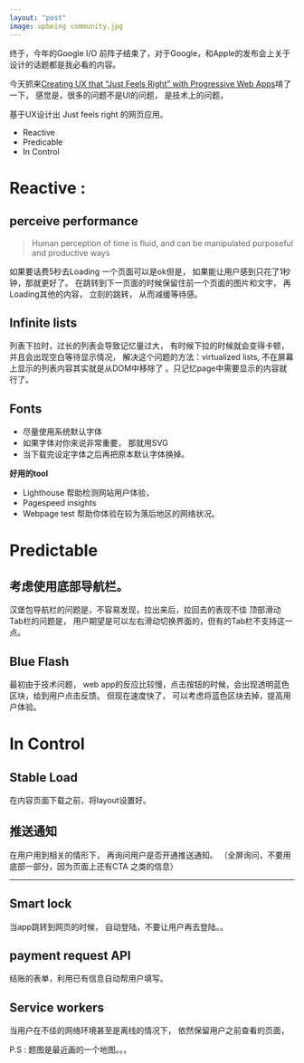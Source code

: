```yaml
---
layout: "post"
image: upbeing community.jpg
---
```



终于，今年的Google I/O 前阵子结束了，对于Google，和Apple的发布会上关于设计的话题都是我必看的内容。 


今天抓来[Creating UX that “Just Feels Right” with Progressive Web Apps](https://www.youtube.com/watch?v=mmq-KVeO-uU&list=PLRDt1-VhUOFrzO0zvL9dG9jkFJKrzzD9X)啃了一下， 感觉是，很多的问题不是UI的问题， 是技术上的问题， 


基于UX设计出 Just feels right 的网页应用。

* Reactive 
* Predicable
* In Control 

# Reactive : 

## perceive performance 

> Human perception of time is fluid, and can be manipulated purposeful and productive ways 


如果要话费5秒去Loading 一个页面可以是ok但是， 如果能让用户感到只花了1秒钟，那就更好了。 
在跳转到下一页面的时候保留住前一个页面的图片和文字， 再Loading其他的内容， 立刻的跳转， 从而减缓等待感。 

## Infinite lists 

列表下拉时，过长的列表会导致记忆量过大， 有时候下拉的时候就会变得卡顿， 并且会出现空白等待显示情况， 解决这个问题的方法：virtualized lists, 不在屏幕上显示的列表内容其实就是从DOM中移除了 。只记忆page中需要显示的内容就行了。 

## Fonts

* 尽量使用系统默认字体
* 如果字体对你来说非常重要， 那就用SVG
* 当下载完设定字体之后再把原本默认字体换掉。 

**好用的tool**

* Lighthouse 帮助检测网站用户体验，
* Pagespeed insights 
* Webpage test 帮助你体验在较为落后地区的网络状况。 

# Predictable

## 考虑使用底部导航栏。 

汉堡包导航栏的问题是，不容易发现，拉出来后，拉回去的表现不佳
顶部滑动Tab栏的问题是， 用户期望是可以左右滑动切换界面的，但有的Tab栏不支持这一点。 

## Blue Flash 

最初由于技术问题， web app的反应比较慢，点击按钮的时候，会出现透明蓝色区块，给到用户点击反馈。 
但现在速度快了， 可以考虑将蓝色区块去掉，提高用户体验。 


# In Control 

## Stable Load

在内容页面下载之前，将layout设置好。 

## 推送通知
在用户用到相关的情形下， 再询问用户是否开通推送通知。 （全屏询问，不要用底部一部分，因为页面上还有CTA 之类的信息） 



*****
## Smart lock 
当app跳转到网页的时候， 自动登陆，不要让用户再去登陆。。


## payment  request API 

结账的表单，利用已有信息自动帮用户填写。 

##  Service workers 

当用户在不佳的网络环境甚至是离线的情况下， 依然保留用户之前查看的页面， 




P.S : 题图是最近画的一个地图。。。

